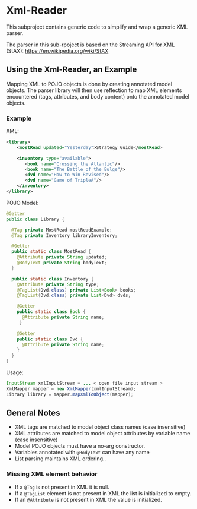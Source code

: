 # Xml-Reader

This subproject contains generic code to simplify and wrap a generic
XML parser.

The parser in this sub-rpoject is based on the Streaming API for XML (StAX):
 <https://en.wikipedia.org/wiki/StAX>

## Using the Xml-Reader, an Example

Mapping XML to POJO objects is done by creating annotated model objects.
The parser library will then use reflection to map XML elements encountered
(tags, attributes, and body content) onto the annotated model objects.


### Example

XML:
```xml
<library>
    <mostRead updated="Yesterday">Strategy Guide</mostRead>

    <inventory type="available">
       <book name="Crossing the Atlantic"/>
       <book name="The Battle of the Bulge"/>
       <dvd name="How to Win Revised"/>
       <dvd name="Game of TripleA"/>
    </inventory>
</library>
```

POJO Model:
```java
@Getter
public class Library {

  @Tag private MostRead mostReadExample;
  @Tag private Inventory libraryInventory;

  @Getter
  public static class MostRead {
    @Attribute private String updated;
    @BodyText private String bodyText;
  }

  public static class Inventory {
    @Attribute private String type;
    @TagList(Dvd.class) private List<Book> books;
    @TagList(Dvd.class) private List<Dvd> dvds;

    @Getter
    public static class Book {
      @Attribute private String name;
     }

    @Getter
    public static class Dvd {
      @Attribute private String name;
    }
  }
}
```

Usage:
```java
InputStream xmlInputStream = ... < open file input stream >
XmlMapper mapper = new XmlMapper(xmlInputStream);
Library library = mapper.mapXmlToObject(mapper);
```

## General Notes

- XML tags are matched to model object class names (case insensitive)
- XML attributes are matched to model object attributes by variable name (case insensitive)
- Model POJO objects must have a no-arg constructor.
- Variables annotated with `@BodyText` can have any name
- List parsing maintains XML ordering..


### Missing XML element behavior

- If a `@Tag` is not present in XML it is null.
- If a `@TagList` element is not present in XML the list is initialized to empty.
- If an `@Attribute` is not present in XML the value is initialized.
